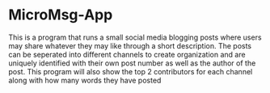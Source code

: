# MicroMsg-App
This is a program that runs a small social media blogging posts where users may share whatever they may like through a short description. The posts can be seperated into different channels to create organization and are uniquely identified with their own post number as well as the author of the post. This program will also show the top 2 contributors for each channel along with how many words they have posted
